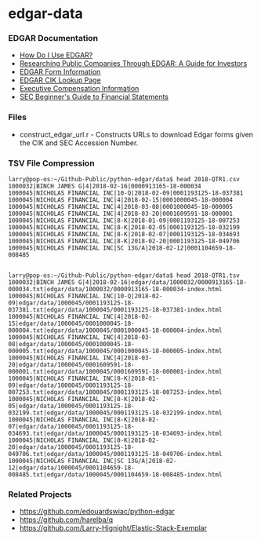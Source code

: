 # edgar-data

### EDGAR Documentation

* [How Do I Use EDGAR?](https://www.sec.gov/edgar/quickedgar.htm)
* [Researching Public Companies Through EDGAR: A Guide for Investors](https://www.sec.gov/oiea/Article/edgarguide.html)
* [EDGAR Form Information](https://www.sec.gov/info/edgar/forms/edgform.pdf)
* [EDGAR CIK Lookup Page](https://www.sec.gov/edgar/searchedgar/cik.htm)
* [Executive Compensation Information](https://www.sec.gov/fast-answers/answers-execomphtm.html)
* [SEC Beginner's Guide to Financial Statements](https://www.sec.gov/reportspubs/investor-publications/investorpubsbegfinstmtguidehtm.html)


### Files

* construct_edgar_url.r - Constructs URLs to download Edgar forms given the CIK and SEC Accession Number.


### TSV File Compression

```
larry@pop-os:~/Github-Public/python-edgar/data$ head 2018-QTR1.csv
1000032|BINCH JAMES G|4|2018-02-16|0000913165-18-000034
1000045|NICHOLAS FINANCIAL INC|10-Q|2018-02-09|0001193125-18-037381
1000045|NICHOLAS FINANCIAL INC|4|2018-02-15|0001000045-18-000004
1000045|NICHOLAS FINANCIAL INC|4|2018-03-08|0001000045-18-000005
1000045|NICHOLAS FINANCIAL INC|4|2018-03-20|0001609591-18-000001
1000045|NICHOLAS FINANCIAL INC|8-K|2018-01-09|0001193125-18-007253
1000045|NICHOLAS FINANCIAL INC|8-K|2018-02-05|0001193125-18-032199
1000045|NICHOLAS FINANCIAL INC|8-K|2018-02-07|0001193125-18-034693
1000045|NICHOLAS FINANCIAL INC|8-K|2018-02-20|0001193125-18-049706
1000045|NICHOLAS FINANCIAL INC|SC 13G/A|2018-02-12|0001104659-18-008485


larry@pop-os:~/Github-Public/python-edgar/data$ head 2018-QTR1.tsv 
1000032|BINCH JAMES G|4|2018-02-16|edgar/data/1000032/0000913165-18-000034.txt|edgar/data/1000032/0000913165-18-000034-index.html
1000045|NICHOLAS FINANCIAL INC|10-Q|2018-02-09|edgar/data/1000045/0001193125-18-037381.txt|edgar/data/1000045/0001193125-18-037381-index.html
1000045|NICHOLAS FINANCIAL INC|4|2018-02-15|edgar/data/1000045/0001000045-18-000004.txt|edgar/data/1000045/0001000045-18-000004-index.html
1000045|NICHOLAS FINANCIAL INC|4|2018-03-08|edgar/data/1000045/0001000045-18-000005.txt|edgar/data/1000045/0001000045-18-000005-index.html
1000045|NICHOLAS FINANCIAL INC|4|2018-03-20|edgar/data/1000045/0001609591-18-000001.txt|edgar/data/1000045/0001609591-18-000001-index.html
1000045|NICHOLAS FINANCIAL INC|8-K|2018-01-09|edgar/data/1000045/0001193125-18-007253.txt|edgar/data/1000045/0001193125-18-007253-index.html
1000045|NICHOLAS FINANCIAL INC|8-K|2018-02-05|edgar/data/1000045/0001193125-18-032199.txt|edgar/data/1000045/0001193125-18-032199-index.html
1000045|NICHOLAS FINANCIAL INC|8-K|2018-02-07|edgar/data/1000045/0001193125-18-034693.txt|edgar/data/1000045/0001193125-18-034693-index.html
1000045|NICHOLAS FINANCIAL INC|8-K|2018-02-20|edgar/data/1000045/0001193125-18-049706.txt|edgar/data/1000045/0001193125-18-049706-index.html
1000045|NICHOLAS FINANCIAL INC|SC 13G/A|2018-02-12|edgar/data/1000045/0001104659-18-008485.txt|edgar/data/1000045/0001104659-18-008485-index.html
```

### Related Projects

* https://github.com/edouardswiac/python-edgar
* https://github.com/harelba/q
* https://github.com/Larry-Hignight/Elastic-Stack-Exemplar
